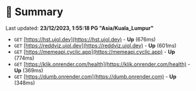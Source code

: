 # 📖 Summary
Last updated: **23/12/2023, 1:55:18 PG "Asia/Kuala_Lumpur"**

- `GET` [https://hst.ujol.dev](https://hst.ujol.dev) - **Up** (676ms)
- `GET` [https://reddviz.ujol.dev](https://reddviz.ujol.dev) - **Up** (601ms)
- `GET` [https://memeapi.cyclic.app](https://memeapi.cyclic.app) - **Up** (774ms)
- `GET` [https://klik.onrender.com/health](https://klik.onrender.com/health) - **Up** (369ms)
- `GET` [https://dumb.onrender.com](https://dumb.onrender.com) - **Up** (348ms)
